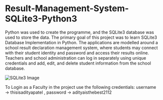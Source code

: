 # Result-Management-System-SQLite3-Python3
Python was used to create the programme, and the SQLite3 database was used to store the data. The primary goal of this project was to learn SQLite3 Database Implementation in Python. The applications are modelled around a school result declaration management system, where students may connect with their student identity and password and access their results online. Teachers and school administration can log in separately using unique credentials and add, edit, and delete student information from the school database.

![SQLite3 Image](https://miro.medium.com/max/1400/0*YbsD_GziUr-eouD8.png)

To Login as a Faculty in the project use the following credentials:
username -> thisisadityapatel , 
password -> adityaisthebest2112
